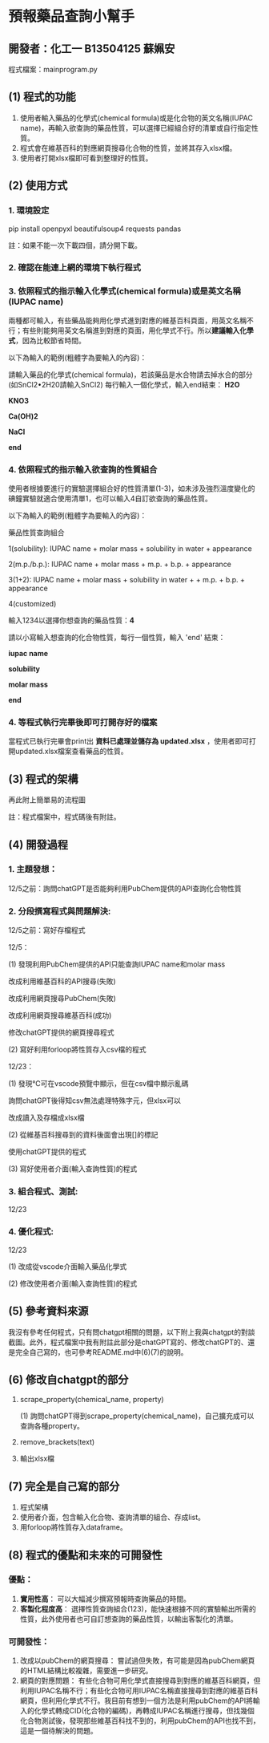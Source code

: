 # 預報藥品查詢小幫手

## 開發者：化工一 B13504125 蘇姵安

程式檔案：mainprogram.py

## (1) 程式的功能

1. 使用者輸入藥品的化學式(chemical formula)或是化合物的英文名稱(IUPAC name)，再輸入欲查詢的藥品性質，可以選擇已經組合好的清單或自行指定性質。
2. 程式會在維基百科的對應網頁搜尋化合物的性質，並將其存入xlsx檔。
3. 使用者打開xlsx檔即可看到整理好的性質。

## (2) 使用方式

### 1. 環境設定

pip install openpyxl beautifulsoup4 requests pandas

註：如果不能一次下載四個，請分開下載。

### 2. 確認在能連上網的環境下執行程式

### 3. 依照程式的指示輸入化學式(chemical formula)或是英文名稱(IUPAC name)

兩種都可輸入，有些藥品能夠用化學式進到對應的維基百科頁面，用英文名稱不行；有些則能夠用英文名稱進到對應的頁面，用化學式不行。所以**建議輸入化學式**，因為比較節省時間。

以下為輸入的範例(粗體字為要輸入的內容)：

請輸入藥品的化學式(chemical formula)，若該藥品是水合物請去掉水合的部分(如SnCl2•2H20請輸入SnCl2)
每行輸入一個化學式，輸入end結束：
**H2O**

**KNO3**

**Ca(OH)2**

**NaCl**

**end**

### 4. 依照程式的指示輸入欲查詢的性質組合

使用者根據要進行的實驗選擇組合好的性質清單(1-3)，如未涉及強烈溫度變化的碘鐘實驗就適合使用清單1，也可以輸入4自訂欲查詢的藥品性質。

以下為輸入的範例(粗體字為要輸入的內容)：

藥品性質查詢組合

1(solubility):  IUPAC name + molar mass + solubility in water + appearance

2(m.p./b.p.):   IUPAC name + molar mass + m.p. + b.p. + appearance

3(1+2): IUPAC name + molar mass + solubility in water + + m.p. + b.p. + appearance

4(customized)

輸入1234以選擇你想查詢的藥品性質：**4**

請以小寫輸入想查詢的化合物性質，每行一個性質，輸入 'end' 結束：

**iupac name**

**solubility**

**molar mass**

**end**

### 4. 等程式執行完畢後即可打開存好的檔案

當程式已執行完畢會print出 **資料已處理並儲存為 updated.xlsx** ，使用者即可打開updated.xlsx檔案查看藥品的性質。

## (3) 程式的架構

再此附上簡單易的流程圖

註：程式檔案中，程式碼後有附註。

## (4) 開發過程

### 1. 主題發想：
12/5之前：詢問chatGPT是否能夠利用PubChem提供的API查詢化合物性質

### 2. 分段撰寫程式與問題解決:
   
12/5之前：寫好存檔程式
   
12/5：

(1) 發現利用PubChem提供的API只能查詢IUPAC name和molar mass

   改成利用維基百科的API搜尋(失敗)
    
   改成利用網頁搜尋PubChem(失敗)
   
   改成利用網頁搜尋維基百科(成功)
   
   修改chatGPT提供的網頁搜尋程式
   
(2) 寫好利用forloop將性質存入csv檔的程式
   
12/23：
   
(1) 發現℃可在vscode預覽中顯示，但在csv檔中顯示亂碼
   
   詢問chatGPT後得知csv無法處理特殊字元，但xlsx可以
   
   改成讀入及存檔成xlsx檔
   
(2) 從維基百科搜尋到的資料後面會出現[]的標記
   
   使用chatGPT提供的程式
   
(3) 寫好使用者介面(輸入查詢性質)的程式
   

### 3. 組合程式、測試:

12/23

### 4. 優化程式:
12/23
   
(1) 改成從vscode介面輸入藥品化學式
   
(2) 修改使用者介面(輸入查詢性質)的程式
   

## (5) 參考資料來源

我沒有參考任何程式，只有問chatgpt相關的問題，以下附上我與chatgpt的對談截圖。此外，程式檔案中我有附註此部分是chatGPT寫的、修改chatGPT的、還是完全自己寫的，也可參考README.md中(6)(7)的說明。


## (6) 修改自chatgpt的部分

1. scrape_property(chemical_name, property)
   
    (1) 詢問chatGPT得到scrape_property(chemical_name)，自己擴充成可以查詢各種property。
2. remove_brackets(text)
3. 輸出xlsx檔

## (7) 完全是自己寫的部分

1. 程式架構
2. 使用者介面，包含輸入化合物、查詢清單的組合、存成list。
3. 用forloop將性質存入dataframe。

## (8) 程式的優點和未來的可開發性

### 優點：
1. **實用性高**：
    可以大幅減少撰寫預報時查詢藥品的時間。
3. **客製化程度高**：
    選擇性質查詢組合(123)，能快速根據不同的實驗輸出所需的性質，此外使用者也可自訂想查詢的藥品性質，以輸出客製化的清單。

### 可開發性：
1. 改成以pubChem的網頁搜尋：
    嘗試過但失敗，有可能是因為pubChem網頁的HTML結構比較複雜，需要進一步研究。
2. 網頁的對應問題：
    有些化合物可用化學式直接搜尋到對應的維基百科網頁，但利用IUPAC名稱不行；有些化合物可用IUPAC名稱直接搜尋到對應的維基百科網頁，但利用化學式不行。我目前有想到一個方法是利用pubChem的API將輸入的化學式轉成CID(化合物的編碼)，再轉成IUPAC名稱進行搜尋，但找幾個化合物測試後，發現那些維基百科找不到的，利用pubChem的API也找不到，這是一個待解決的問題。
